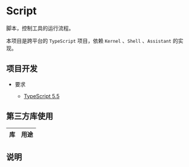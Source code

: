 # Script

脚本，控制工具的运行流程。

本项目是跨平台的 `TypeScript` 项目，依赖 `Kernel` 、`Shell` 、`Assistant` 的实现。

## 项目开发

* 要求
	
	* [TypeScript 5.5](https://www.typescriptlang.org/)

## 第三方库使用

| 库                                                                         | 用途                           |
|:--------------------------------------------------------------------------:|:------------------------------:|

## 说明
